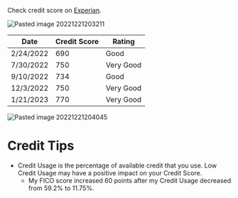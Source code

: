 Check credit score on [Experian](https://usa.experian.com/member/dashboard).

 ![Pasted image 20221221203211](https://i.imgur.com/6bkEqsi.png)

| Date      | Credit Score | Rating    |
| --------- | ------------ | --------- |
| 2/24/2022 | 690          | Good      |
| 7/30/2022 | 750          | Very Good |
| 9/10/2022 | 734          | Good      |
| 12/3/2022 | 750          | Very Good |
| 1/21/2023 | 770          | Very Good |


 ![Pasted image 20221221204045](https://i.imgur.com/iF6r1iL.png)
# Credit Tips

* Credit Usage is the percentage of available credit that you use. Low Credit Usage may have a positive impact on your Credit Score.
	* My FICO score increased 60 points after my Credit Usage decreased from 59.2% to 11.75%.